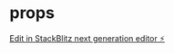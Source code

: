 # props

[Edit in StackBlitz next generation editor ⚡️](https://stackblitz.com/~/github.com/abhilashdurgam454/props)